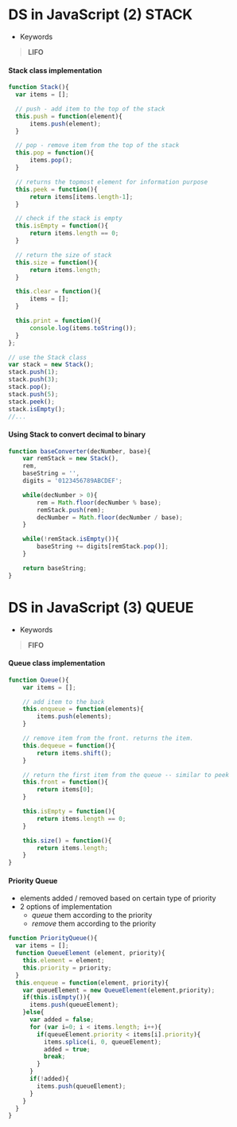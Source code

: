 # DS in JavaScript (2) STACK
* Keywords
> **LIFO**

#### Stack class implementation

```JavaScript
function Stack(){
  var items = [];

  // push - add item to the top of the stack
  this.push = function(element){
      items.push(element);
  }

  // pop - remove item from the top of the stack
  this.pop = function(){
      items.pop();
  }

  // returns the topmost element for information purpose
  this.peek = function(){
      return items[items.length-1];  
  }

  // check if the stack is empty
  this.isEmpty = function(){
      return items.length == 0;
  }

  // return the size of stack
  this.size = function(){
      return items.length;
  }

  this.clear = function(){
      items = [];
  }

  this.print = function(){
      console.log(items.toString());
  }
};

// use the Stack class
var stack = new Stack();
stack.push(1);
stack.push(3);
stack.pop();
stack.push(5);
stack.peek();
stack.isEmpty();
//...
```
#### Using Stack to convert decimal to binary
```JavaScript
function baseConverter(decNumber, base){
    var remStack = new Stack(),
    rem,
    baseString = '',
    digits = '0123456789ABCDEF';

    while(decNumber > 0){
        rem = Math.floor(decNumber % base);
        remStack.push(rem);
        decNumber = Math.floor(decNumber / base);
    }

    while(!remStack.isEmpty()){
        baseString += digits[remStack.pop()];
    }

    return baseString;
}

```

# DS in JavaScript (3) QUEUE
* Keywords
> **FIFO**

#### Queue class implementation

```JavaScript
function Queue(){
    var items = [];

    // add item to the back
    this.enqueue = function(elements){
        items.push(elements);
    }

    // remove item from the front. returns the item.
    this.dequeue = function(){
        return items.shift();
    }

    // return the first item from the queue -- similar to peek
    this.front = function(){
        return items[0];
    }

    this.isEmpty = function(){
        return items.length == 0;
    }

    this.size() = function(){
        return items.length;
    }
}
```

#### Priority Queue

* elements added / removed based on certain type of priority
* 2 options of implementation
    * *queue* them according to the priority
    * *remove* them according to the priority

```JavaScript
function PriorityQueue(){
  var items = [];
  function QueueElement (element, priority){
    this.element = element;
    this.priority = priority;
  }
  this.enqueue = function(element, priority){
    var queueElement = new QueueElement(element,priority);
    if(this.isEmpty()){
      items.push(queueElement);
    }else{
      var added = false;
      for (var i=0; i < items.length; i++){
        if(queueElement.priority < items[i].priority){
          items.splice(i, 0, queueElement);
          added = true;
          break;
        }
      }
      if(!added){
        items.push(queueElement);
      }
    }
  }
}

```

